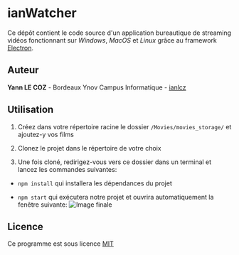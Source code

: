 # ianWatcher

Ce dépôt contient le code source d'un application bureautique de streaming vidéos fonctionnant sur *Windows*, *MacOS* et *Linux* grâce au framework [Electron](https://www.electronjs.org).

## Auteur

**Yann LE COZ** - Bordeaux Ynov Campus Informatique - [ianlcz](https://github.com/ianlcz)

## Utilisation

1. Créez dans votre répertoire racine le dossier `/Movies/movies_storage/` et ajoutez-y vos films

2. Clonez le projet dans le répertoire de votre choix

3. Une fois cloné, redirigez-vous vers ce dossier dans un terminal et lancez les commandes suivantes:

  * `npm install` qui installera les dépendances du projet
    
  * `npm start` qui exécutera notre projet et ouvrira automatiquement la fenêtre suivante:
    ![Image finale](https://media.discordapp.net/attachments/688501463005003828/745342847326093472/unknown.png?width=1694&height=1085)

## Licence

Ce programme est  sous licence [MIT](./LICENSE)

